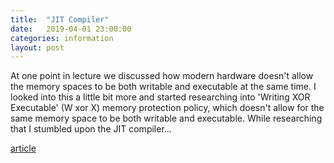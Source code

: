 ```yaml
---
title:  "JIT Compiler"
date:   2019-04-01 23:00:00
categories: information
layout: post
---
```


At one point in lecture we discussed how modern hardware doesn't allow
the memory spaces to be both writable and executable at the same time. I looked
into this a little bit more and started researching into 'Writing XOR Executable'
(W xor X) memory protection policy, which doesn't allow for the same memory
space to be both writable and executable. While researching that I
stumbled upon the JIT compiler...

[article](https://eli.thegreenplace.net/2013/11/05/how-to-jit-an-introduction)
